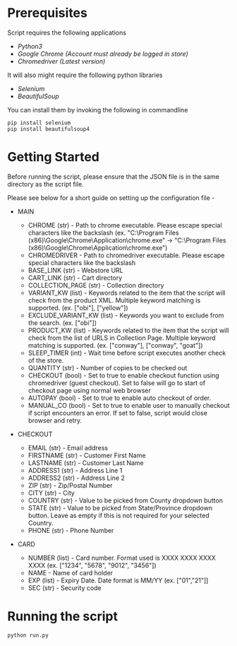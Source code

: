 # Prerequisites

Script requires the following applications
- *Python3*
- *Google Chrome (Account must already be logged in store)*
- *Chromedriver (Latest version)*

It will also might require the following python libraries
- *Selenium*
- *BeautifulSoup*

You can install them by invoking the following in commandline
```
pip install selenium
pip install beautifulsoup4
```

# Getting Started

Before running the script, please ensure that the JSON file is in the same directory as the script file. 

Please see below for a short guide on setting up the configuration file -

- MAIN
  * CHROME (str) - Path to chrome executable. Please escape special characters like the backslash (ex. "C:\Program Files (x86)\Google\Chrome\Application\chrome.exe" ->     "C:\\Program Files (x86)\\Google\\Chrome\\Application\\chrome.exe")
  * CHROMEDRIVER - Path to chromedriver executable. Please escape special characters like the backslash 
  * BASE_LINK (str) - Webstore URL
  * CART_LINK (str) - Cart directory
  * COLLECTION_PAGE (str) - Collection directory
  * VARIANT_KW (list) - Keywords related to the item that the script will check from the product XML. Multiple keyword matching is supported. (ex. ["obi"], ["yellow"])
  * EXCLUDE_VARIANT_KW (list) - Keywords you want to exclude from the search. (ex. ["obi"])
  * PRODUCT_KW (list) - Keywords related to the item that the script will check from the list of URLS in Collection Page. Multiple keyword matching is supported. (ex. ["conway"], ["conway", "goat"])
  * SLEEP_TIMER (int) - Wait time before script executes another check of the store.
  * QUANTITY (str) - Number of copies to be checked out
  * CHECKOUT (bool) - Set to true to enable checkout function using chromedriver (guest checkout). Set to false will go to start of checkout page using normal web browser
  * AUTOPAY (bool) - Set to true to enable auto checkout of order. 
  * MANUAL_CO (bool) - Set to true to enable user to manually checkout if script encounters an error. If set to false, script would close browser and retry.

- CHECKOUT
  * EMAIL (str) - Email address
  * FIRSTNAME (str) - Customer First Name
  * LASTNAME (str) - Customer Last Name
  * ADDRESS1 (str) - Address Line 1
  * ADDRESS2 (str) - Address Line 2
  * ZIP (str) - Zip/Postal Number
  * CITY (str) - City
  * COUNTRY (str) - Value to be picked from County dropdown button
  * STATE (str) - Value to be picked from State/Province dropdown button. Leave as empty if this is not required for your selected Country.
  * PHONE (str) - Phone Number

- CARD
  * NUMBER (list) - Card number. Format used is XXXX XXXX XXXX XXXX (ex. ["1234", "5678", "9012", "3456"])
  * NAME - Name of card holder
  * EXP (list) - Expiry Date. Date format is MM/YY (ex. ["01","21"]]
  * SEC (str) - Security code 


# Running the script

```
python run.py
```
